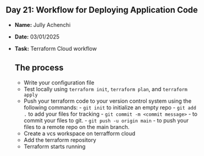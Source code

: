 ## Day 21: Workflow for Deploying Application Code

- **Name:** Jully Achenchi
- **Date:** 03/01/2025
- **Task:** Terraform Cloud workflow

  ## The process
  - Write your configuration file
  - Test locally using `terraform init`, `terraform plan`, and `terraform apply`
  - Push your terraform code to your version control system using the following commands:
        - `git init` to initialize an empty repo
        - `git add .` to add your files for tracking
        - `git commit -m <commit message>` - to commit your files to git.
        - `git push -u origin main` - to push your files to a remote repo on the main branch.
  - Create a vcs workspace on terrafform cloud
  - Add the terraform repository
  - Terraform starts running
